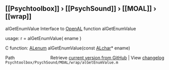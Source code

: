 ## [[Psychtoolbox]] &#8250; [[PsychSound]] &#8250; [[MOAL]] &#8250; [[wrap]]

alGetEnumValue  Interface to [OpenAL](OpenAL) function alGetEnumValue  
  
usage:  r = alGetEnumValue( ename )  
  
C function:  [ALenum](ALenum) alGetEnumValue(const [ALchar](ALchar)\* ename)  




<div class="code_header" style="text-align:right;">
  <span style="float:left;">Path&nbsp;&nbsp;</span> <span class="counter">Retrieve <a href=
  "https://raw.github.com/Psychtoolbox-3/Psychtoolbox-3/beta/Psychtoolbox/PsychSound/MOAL/wrap/alGetEnumValue.m">current version from GitHub</a> | View <a href=
  "https://github.com/Psychtoolbox-3/Psychtoolbox-3/commits/beta/Psychtoolbox/PsychSound/MOAL/wrap/alGetEnumValue.m">changelog</a></span>
</div>
<div class="code">
  <code>Psychtoolbox/PsychSound/MOAL/wrap/alGetEnumValue.m</code>
</div>


